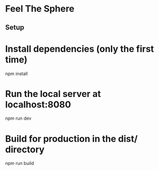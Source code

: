 # Feel The Sphere

## Setup
# Install dependencies (only the first time)
npm install

# Run the local server at localhost:8080
npm run dev

# Build for production in the dist/ directory
npm run build
